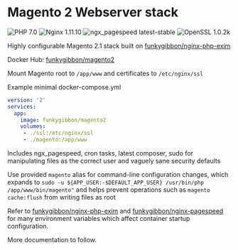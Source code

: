 # Magento 2 Webserver stack

![PHP 7.0](https://img.shields.io/badge/php-7.0-brightgreen.svg) ![Nginx 1.11.10](https://img.shields.io/badge/nginx-1.11.10-brightgreen.svg) ![ngx_pagespeed latest-stable](https://img.shields.io/badge/ngx_pagespeed-latest--stable-brightgreen.svg) ![OpenSSL 1.0.2k](https://img.shields.io/badge/OpenSSL-1.0.2k-brightgreen.svg)

Highly configurable Magento 2.1 stack built on [funkygibbon/nginx-php-exim](https://hub.docker.com/r/funkygibbon/nginx-php-exim/)

Docker Hub: [funkygibbon/magento2](https://hub.docker.com/r/funkygibbon/magento2/)

Mount Magento root to `/app/www` and certificates to `/etc/nginx/ssl`

Example minimal docker-compose.yml

```yaml
version: '2'
services:
  app:
    image: funkygibbon/magento2
    volumes:
     - ./ssl:/etc/nginx/ssl
     - ./magento:/app/www
```

Includes ngx_pagespeed, cron tasks, latest composer, sudo for manipulating files as the correct user and vaguely sane security defaults

Use provided `magento` alias for command-line configuration changes, which expands to `sudo -u ${APP_USER:-$DEFAULT_APP_USER} /usr/bin/php /app/www/bin/magento"` and helps prevent operations such as `magento cache:flush` from writing files as root

Refer to [funkygibbon/nginx-php-exim](https://hub.docker.com/r/funkygibbon/nginx-php-exim/) and [funkygibbon/nginx-pagespeed](https://hub.docker.com/r/funkygibbon/nginx-pagespeed/) for many environment variables which affect container startup configuration. 

More documentation to follow.